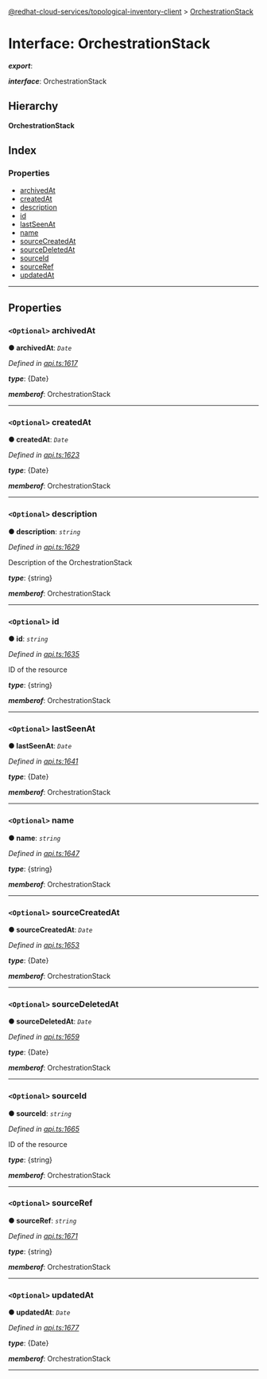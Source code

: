 [@redhat-cloud-services/topological-inventory-client](../README.md) > [OrchestrationStack](../interfaces/orchestrationstack.md)

# Interface: OrchestrationStack

*__export__*: 

*__interface__*: OrchestrationStack

## Hierarchy

**OrchestrationStack**

## Index

### Properties

* [archivedAt](orchestrationstack.md#archivedat)
* [createdAt](orchestrationstack.md#createdat)
* [description](orchestrationstack.md#description)
* [id](orchestrationstack.md#id)
* [lastSeenAt](orchestrationstack.md#lastseenat)
* [name](orchestrationstack.md#name)
* [sourceCreatedAt](orchestrationstack.md#sourcecreatedat)
* [sourceDeletedAt](orchestrationstack.md#sourcedeletedat)
* [sourceId](orchestrationstack.md#sourceid)
* [sourceRef](orchestrationstack.md#sourceref)
* [updatedAt](orchestrationstack.md#updatedat)

---

## Properties

<a id="archivedat"></a>

### `<Optional>` archivedAt

**● archivedAt**: *`Date`*

*Defined in [api.ts:1617](https://github.com/RedHatInsights/javascript-clients/blob/master/packages/topological-inventory/api.ts#L1617)*

*__type__*: {Date}

*__memberof__*: OrchestrationStack

___
<a id="createdat"></a>

### `<Optional>` createdAt

**● createdAt**: *`Date`*

*Defined in [api.ts:1623](https://github.com/RedHatInsights/javascript-clients/blob/master/packages/topological-inventory/api.ts#L1623)*

*__type__*: {Date}

*__memberof__*: OrchestrationStack

___
<a id="description"></a>

### `<Optional>` description

**● description**: *`string`*

*Defined in [api.ts:1629](https://github.com/RedHatInsights/javascript-clients/blob/master/packages/topological-inventory/api.ts#L1629)*

Description of the OrchestrationStack

*__type__*: {string}

*__memberof__*: OrchestrationStack

___
<a id="id"></a>

### `<Optional>` id

**● id**: *`string`*

*Defined in [api.ts:1635](https://github.com/RedHatInsights/javascript-clients/blob/master/packages/topological-inventory/api.ts#L1635)*

ID of the resource

*__type__*: {string}

*__memberof__*: OrchestrationStack

___
<a id="lastseenat"></a>

### `<Optional>` lastSeenAt

**● lastSeenAt**: *`Date`*

*Defined in [api.ts:1641](https://github.com/RedHatInsights/javascript-clients/blob/master/packages/topological-inventory/api.ts#L1641)*

*__type__*: {Date}

*__memberof__*: OrchestrationStack

___
<a id="name"></a>

### `<Optional>` name

**● name**: *`string`*

*Defined in [api.ts:1647](https://github.com/RedHatInsights/javascript-clients/blob/master/packages/topological-inventory/api.ts#L1647)*

*__type__*: {string}

*__memberof__*: OrchestrationStack

___
<a id="sourcecreatedat"></a>

### `<Optional>` sourceCreatedAt

**● sourceCreatedAt**: *`Date`*

*Defined in [api.ts:1653](https://github.com/RedHatInsights/javascript-clients/blob/master/packages/topological-inventory/api.ts#L1653)*

*__type__*: {Date}

*__memberof__*: OrchestrationStack

___
<a id="sourcedeletedat"></a>

### `<Optional>` sourceDeletedAt

**● sourceDeletedAt**: *`Date`*

*Defined in [api.ts:1659](https://github.com/RedHatInsights/javascript-clients/blob/master/packages/topological-inventory/api.ts#L1659)*

*__type__*: {Date}

*__memberof__*: OrchestrationStack

___
<a id="sourceid"></a>

### `<Optional>` sourceId

**● sourceId**: *`string`*

*Defined in [api.ts:1665](https://github.com/RedHatInsights/javascript-clients/blob/master/packages/topological-inventory/api.ts#L1665)*

ID of the resource

*__type__*: {string}

*__memberof__*: OrchestrationStack

___
<a id="sourceref"></a>

### `<Optional>` sourceRef

**● sourceRef**: *`string`*

*Defined in [api.ts:1671](https://github.com/RedHatInsights/javascript-clients/blob/master/packages/topological-inventory/api.ts#L1671)*

*__type__*: {string}

*__memberof__*: OrchestrationStack

___
<a id="updatedat"></a>

### `<Optional>` updatedAt

**● updatedAt**: *`Date`*

*Defined in [api.ts:1677](https://github.com/RedHatInsights/javascript-clients/blob/master/packages/topological-inventory/api.ts#L1677)*

*__type__*: {Date}

*__memberof__*: OrchestrationStack

___

